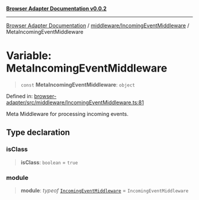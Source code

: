 [**Browser Adapter Documentation v0.0.2**](../../../README.md)

***

[Browser Adapter Documentation](../../../modules.md) / [middleware/IncomingEventMiddleware](../README.md) / MetaIncomingEventMiddleware

# Variable: MetaIncomingEventMiddleware

> `const` **MetaIncomingEventMiddleware**: `object`

Defined in: [browser-adapter/src/middleware/IncomingEventMiddleware.ts:81](https://github.com/stonemjs/browser-adapter/blob/d2a6c7f067a005360bdac09297f0863b704b814a/src/middleware/IncomingEventMiddleware.ts#L81)

Meta Middleware for processing incoming events.

## Type declaration

### isClass

> **isClass**: `boolean` = `true`

### module

> **module**: *typeof* [`IncomingEventMiddleware`](../classes/IncomingEventMiddleware.md) = `IncomingEventMiddleware`
